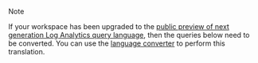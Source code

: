 >[!NOTE]
> If your workspace has been upgraded to the [public preview of next generation Log Analytics query language](../articles/log-analytics/log-analytics-log-search-upgrade.md), then the queries below need to be converted. You can use the [language converter](../articles/log-analytics/log-analytics-log-search-transition.md#language-converter) to perform this translation.
